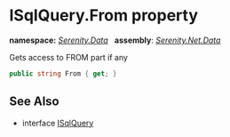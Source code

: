 # ISqlQuery.From property
**namespace:** *[Serenity.Data](../../README.md#serenity.data-namespace)*   **assembly**: *[Serenity.Net.Data](../../README.md)*

Gets access to FROM part if any

```csharp
public string From { get; }
```

## See Also

* interface [ISqlQuery](../ISqlQuery.md)